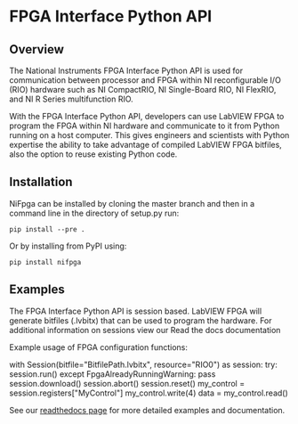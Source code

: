 FPGA Interface Python API
=======

Overview
--------
The National Instruments FPGA Interface Python API is used for communication between processor and FPGA within NI reconfigurable I/O (RIO) hardware such as NI CompactRIO, NI Single-Board RIO, NI FlexRIO, and NI R Series multifunction RIO.

With the FPGA Interface Python API, developers can use LabVIEW FPGA to program the FPGA within NI hardware and communicate to it from Python running on a host computer. This gives engineers and scientists with Python expertise the ability to take advantage of compiled LabVIEW FPGA bitfiles, also the option to reuse existing Python code.

Installation
------------
NiFpga can be installed by cloning the master branch and then in a command
line in the directory of setup.py run:

    pip install --pre .

Or by installing from PyPI using:

    pip install nifpga

Examples
--------

The FPGA Interface Python API is session based. LabVIEW FPGA will generate
bitfiles (.lvbitx) that can be used to program the hardware. For additional
information on sessions view our Read the docs documentation

Example usage of FPGA configuration functions:

   with Session(bitfile="BitfilePath.lvbitx", resource="RIO0") as session:
      try:
         session.run()
      except FpgaAlreadyRunningWarning:
         pass
      session.download()
      session.abort()
      session.reset()
      my_control = session.registers["MyControl"]
      my_control.write(4)
      data = my_control.read()


See our [readthedocs page](http://nifpga-python.readthedocs.io/en/latest/) for more detailed examples and documentation.

